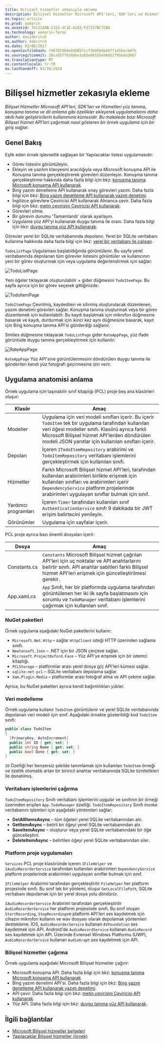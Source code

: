 ```yaml
---
title: Bilişsel hizmetler zekasıyla ekleme
description: Bilişsel Hizmetler Microsoft API'leri, SDK'ları ve Hizmetleri yüz tanıma, konuşma tanıma ve dil anlama gibi özellikler ekleyerek uygulamalarını daha akıllı hale geliştiricilerin kullanımına kümesidir. Bu makalede bazı Microsoft Bilişsel hizmet API'leri çağırmak nasıl gösteren bir örnek uygulama için bir giriş sağlar.
ms.topic: article
ms.prod: xamarin
ms.assetid: 74121ADB-1322-4C1E-A103-F37257BC7CB0
ms.technology: xamarin-forms
author: davidbritch
ms.author: dabritch
ms.date: 02/08/2017
ms.openlocfilehash: fd67629b9e8d0057ccf3b95b9e84ff1d16acbd7b
ms.sourcegitcommit: 20ca85ff638dbe3a85e601b5eb09b2f95bda2807
ms.translationtype: MT
ms.contentlocale: tr-TR
ms.lasthandoff: 03/28/2018
---
```

# <a name="adding-intelligence-with-cognitive-services"></a>Bilişsel hizmetler zekasıyla ekleme

_Bilişsel Hizmetler Microsoft API'leri, SDK'ları ve Hizmetleri yüz tanıma, konuşma tanıma ve dil anlama gibi özellikler ekleyerek uygulamalarını daha akıllı hale geliştiricilerin kullanımına kümesidir. Bu makalede bazı Microsoft Bilişsel hizmet API'leri çağırmak nasıl gösteren bir örnek uygulama için bir giriş sağlar._

## <a name="overview"></a>Genel Bakış

Eşlik eden örnek işlevsellik sağlayan bir Yapılacaklar listesi uygulamasıdır:

- Görev listesini görüntüleyin.
- Ekleyin ve yazılım klavyesini aracılığıyla veya Microsoft konuşma API ile Konuşma tanıma gerçekleştirerek görevleri düzenleyin. Konuşma tanıma gerçekleştirme hakkında daha fazla bilgi için bkz: [konuşma tanıma Microsoft konuşma API kullanarak](speech-recognition.md).
- Bing yazım denetleme API kullanarak onay görevleri yazım. Daha fazla bilgi için bkz: [Bing yazım denetleme API kullanarak yazım denetimi](spell-check.md).
- İngilizce görevlere Çeviricisi API kullanarak Almanca çevir. Daha fazla bilgi için bkz: [metin çevirisini Çeviricisi API kullanarak](text-translation.md).
- Görevleri silme.
- Bir görevin durumu 'Tamamlandı' olarak ayarlayın.
- Uygulama yüz API'yi kullanarak duygu tanıma ile oranı. Daha fazla bilgi için bkz: [duygu tanıma yüz API kullanarak](emotion-recognition.md).

Görevler yerel bir SQLite veritabanında depolanır. Yerel bir SQLite veritabanı kullanma hakkında daha fazla bilgi için bkz: [yerel bir veritabanı ile çalışan](~/xamarin-forms/app-fundamentals/databases.md).

`TodoListPage` Uygulaması başlatıldığında görüntülenir. Bu sayfa yerel veritabanında depolanan tüm görevler listesini görüntüler ve kullanıcının yeni bir görev oluşturmak için veya uygulama değerlendirmek için sağlar:

![](images/sample-application-1.png "TodoListPage")

Yeni öğeler tıklayarak oluşturulabilir *+* gider düğmesini `TodoItemPage`. Bu sayfa ayrıca için bir görev seçerek gittiğinizde:

![](images/sample-application-2.png "TodoItemPage")

`TodoItemPage` Çevrilmiş, kaydedilen ve silinmiş oluşturulacak düzenlenen, yazım denetimi görevleri sağlar. Konuşma tanıma oluşturmak veya bir görev düzenlemek için kullanılabilir. Bu kaydı başlatmak için mikrofon düğmesine basarak ve kaydı, durdurmak için ikinci kez aynı düğmesine basarak, kayıt için Bing konuşma tanıma API'si gönderdiği sağlanır.

Smilies düğmesine tıklayarak `TodoListPage` gider `RateAppPage`, yüz ifade görüntüde duygu tanıma gerçekleştirmek için kullanılır:

![](images/sample-application-3.png "RateAppPage")

`RateAppPage` Yüz API'sine görüntülenmesini döndürülen duygu tanıma ile gönderilen kendi yüz fotoğrafı geçirmesine izin verir.

## <a name="understanding-the-application-anatomy"></a>Uygulama anatomisi anlama

Örnek uygulama için taşınabilir sınıf kitaplığı (PCL) proje beş ana klasörleri oluşur:

|Klasör|Amaç|
|--- |--- |
|Modeller|Uygulama için veri modeli sınıfları içerir. Bu içerir `TodoItem` tek bir uygulama tarafından kullanılan veri öğesi modeller sınıfı. Klasörü ayrıca farklı Microsoft Bilişsel hizmet API'lerden döndürülen modeli JSON yanıtlar için kullanılan sınıfları içerir.|
|Depoları|İçeren `ITodoItemRepository` arabirimi ve `TodoItemRepository` veritabanı işlemlerini gerçekleştirmek için kullanılan sınıfı.|
|Hizmetler|Farklı Microsoft Bilişsel hizmet API'leri, tarafından kullanılan arabirimleri birlikte erişmek için kullanılan sınıfları ve arabirimleri içerir `DependencyService` platform projelerinde arabirimleri uygulayan sınıflar bulmak için sınıf.|
|Yardımcı programları|İçeren `Timer` tarafından kullanılan sınıf `AuthenticationService` sınıfı 9 dakikada bir JWT erişim belirtecini yenileyin.|
|Görünümler|Uygulama için sayfalar içerir.|

PCL proje ayrıca bazı önemli dosyaları içerir:

|Dosya|Amaç|
|--- |--- |
|Constants.cs|`Constants` Microsoft Bilişsel hizmet çağrılan API'leri için uç noktalar ve API anahtarlarını belirtir sınıfı. API anahtar sabitleri farklı Bilişsel hizmet API'leri erişmek için güncelleştirilmesi gerekir.|
|App.xaml.cs|`App` Sınıfı, her bir platformda uygulama tarafından görüntülenen her iki ilk sayfa başlatmasını için sorumlu ve `TodoManager` veritabanı işlemlerini çağırmak için kullanılan sınıf.|

### <a name="nuget-packages"></a>NuGet paketleri

Örnek uygulama aşağıdaki NuGet paketlerini kullanır:

- `Microsoft.Net.Http` – sağlar `HttpClient` isteği HTTP üzerinden sağlama sınıfı.
- `Newtonsoft.Json` – .NET için bir JSON çerçeve sağlar.
- `Microsoft.ProjectOxford.Face` – Yüz API'ye erişmek için bir istemci kitaplığı.
- `PCLStorage` – platformlar arası yerel dosya g/ç API'leri kümesi sağlar.
- `sqlite-net-pcl` – SQLite veritabanı depolama sağlar.
- `Xam.Plugin.Media` – platformlar arası fotoğraf alma ve API çekme sağlar.

Ayrıca, bu NuGet paketleri ayrıca kendi bağımlılıkları yükler.

### <a name="modeling-the-data"></a>Veri modelleme

Örnek uygulama kullanır `TodoItem` görüntülenir ve yerel SQLite veritabanında depolanan veri modeli için sınıf. Aşağıdaki örnekte gösterildiği kod `TodoItem` sınıfı:

```csharp
public class TodoItem
{
  [PrimaryKey, AutoIncrement]
  public int ID { get; set; }
  public string Name { get; set; }
  public bool Done { get; set; }
}
```

`ID` Özelliği her benzersiz şekilde tanımlamak için kullanılan `TodoItem` örneği ve özellik otomatik artan bir birincil anahtar veritabanında SQLite öznitelikleri ile donatılmış.

### <a name="invoking-database-operations"></a>Veritabanı işlemlerini çağırma

`TodoItemRepository` Sınıfı veritabanı işlemlerini uygular ve sınıfının bir örneği üzerinden erişilen `App.TodoManager` özelliği. `TodoItemRepository` Sınıfı invoke veritabanını işlemleri için aşağıdaki yöntemleri sağlar:

- **GetAllItemsAsync** – tüm öğeleri yerel SQLite veritabanından alır.
- **GetItemAsync** – belirli bir öğeyi yerel SQLite veritabanından alır.
- **SaveItemAsync** – oluşturur veya yerel SQLite veritabanındaki bir öğe güncelleştirir.
- **DeleteItemAsync** – belirtilen öğeyi yerel SQLite veritabanından siler.

### <a name="platform-project-implementations"></a>Platform proje uygulamaları

`Services` PCL proje klasöründe içeren `IFileHelper` ve `IAudioRecorderService` tarafından kullanılan arabirimleri `DependencyService` platform projelerinde arabirimleri uygulayan sınıflar bulmak için sınıf.

`IFileHelper` Arabirimi tarafından gerçekleştirilir `FileHelper` her platform projesinde sınıfı. Bu sınıf tek bir yöntemi, oluşur `GetLocalFilePath`, SQLite veritabanı depolamak için bir yerel dosya yolu döndürür.

`IAudioRecorderService` Arabirimi tarafından gerçekleştirilir `AudioRecorderService` her platform projesinde sınıfı. Bu sınıf oluşan `StartRecording`, `StopRecording`ve platform API'leri ses kaydetmek için cihazın mikrofon kullanın ve wav dosyası olarak depolamak yöntemleri destekleme. İOS, `AudioRecorderService` kullanan `AVFoundation` ses kaydetmek için API. Android'de `AudioRecordService` kullanan `AudioRecord` ses kaydetmek için API. Üzerinde Evrensel Windows Platformu (UWP), `AudioRecorderService` kullanan `AudioGraph` ses kaydetmek için API.

### <a name="invoking-cognitive-services"></a>Bilişsel hizmetler çağırma

Örnek uygulama aşağıdaki Microsoft Bilişsel hizmetler çağırır:

- Microsoft konuşma API. Daha fazla bilgi için bkz: [konuşma tanıma Microsoft konuşma API kullanarak](speech-recognition.md).
- Bing yazım denetimi API'si. Daha fazla bilgi için bkz: [Bing yazım denetleme API kullanarak yazım denetimi](spell-check.md).
- API çevir. Daha fazla bilgi için bkz: [metin çevirisini Çeviricisi API kullanarak](text-translation.md).
- Yüz API. Daha fazla bilgi için bkz: [duygu tanıma yüz API kullanarak](emotion-recognition.md).

## <a name="related-links"></a>İlgili bağlantılar

- [Microsoft Bilişsel hizmetler belgeleri](https://www.microsoft.com/cognitive-services/documentation)
- [Yapılacaklar Bilişsel hizmetler (örnek)](https://developer.xamarin.com/samples/xamarin-forms/WebServices/TodoCognitiveServices/)
